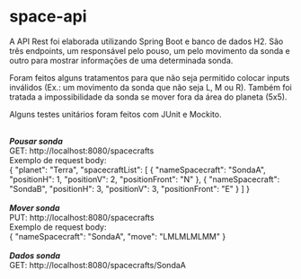 # space-api

A API Rest foi elaborada utilizando Spring Boot e banco de dados H2. São três endpoints, um responsável pelo pouso, um pelo movimento da sonda e 
outro para mostrar informações de uma determinada sonda.<br>

Foram feitos alguns tratamentos para que não seja permitido colocar inputs inválidos (Ex.: um movimento da sonda que não seja L, M ou R). 
Também foi tratada a impossibilidade da sonda se mover fora da área do planeta (5x5).<br>

Alguns testes unitários foram feitos com JUnit e Mockito.<br><br>

***Pousar sonda***<br>
GET: http://localhost:8080/spacecrafts
<br>
Exemplo de request body:<br>
{
    "planet": "Terra",
    "spacecraftList": [
        {
            "nameSpacecraft": "SondaA",
            "positionH": 1,
            "positionV": 2,
            "positionFront": "N"
        },
        {
            "nameSpacecraft": "SondaB",
            "positionH": 3,
            "positionV": 3,
            "positionFront": "E"
        }
    ]
}
<br><br>
***Mover sonda***<br>
PUT: http://localhost:8080/spacecrafts
<br>
Exemplo de request body:<br>
{
    "nameSpacecraft": "SondaA",
    "move": "LMLMLMLMM"
}
<br><br>
***Dados sonda***<br>
GET: http://localhost:8080/spacecrafts/SondaA
